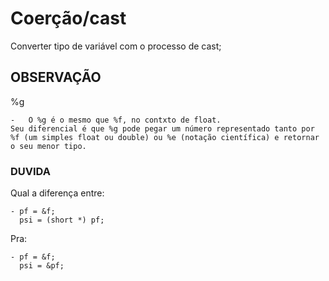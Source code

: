 # Coerção/cast

Converter tipo de variável com o processo de cast;

## OBSERVAÇÃO

%g

    -   O %g é o mesmo que %f, no contxto de float.
    Seu diferencial é que %g pode pegar um número representado tanto por %f (um simples float ou double) ou %e (notação científica) e retornar o seu menor tipo.

### DUVIDA

Qual a diferença entre:

    - pf = &f;
      psi = (short *) pf;
Pra:

    - pf = &f;
      psi = &pf;